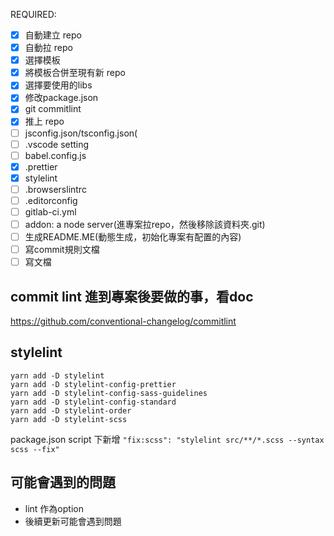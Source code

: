 REQUIRED:

- [x] 自動建立 repo
- [x] 自動拉 repo
- [x] 選擇模板
- [x] 將模板合併至現有新 repo
- [x] 選擇要使用的libs
- [x] 修改package.json
- [x] git commitlint
- [x] 推上 repo
- [ ] jsconfig.json/tsconfig.json(
- [ ] .vscode setting
- [ ] babel.config.js
- [x] .prettier
- [x] stylelint
- [ ] .browserslintrc
- [ ] .editorconfig
- [ ] gitlab-ci.yml
- [ ] addon: a node server(進專案拉repo，然後移除該資料夾.git)
- [ ] 生成README.ME(動態生成，初始化專案有配置的內容)
- [ ] 寫commit規則文檔
- [ ] 寫文檔
## commit lint 進到專案後要做的事，看doc
https://github.com/conventional-changelog/commitlint

## stylelint
```
yarn add -D stylelint
yarn add -D stylelint-config-prettier
yarn add -D stylelint-config-sass-guidelines
yarn add -D stylelint-config-standard
yarn add -D stylelint-order
yarn add -D stylelint-scss
```
package.json script 下新增
`"fix:scss": "stylelint src/**/*.scss --syntax scss --fix"`


## 可能會遇到的問題

- lint 作為option
- 後續更新可能會遇到問題

